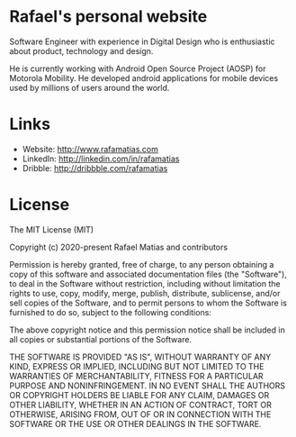 # Rafael's personal website

Software Engineer with experience in Digital Design who is enthusiastic about product, technology and design.

He is currently working with Android Open Source Project (AOSP) for Motorola Mobility. He developed android applications for mobile devices used by millions of users around the world.

# Links

- Website: <http://www.rafamatias.com>
- LinkedIn: <http://linkedin.com/in/rafamatias>
- Dribble: <http://dribbble.com/rafamatias>

# License

The MIT License (MIT)

Copyright (c) 2020-present Rafael Matias and contributors

Permission is hereby granted, free of charge, to any person obtaining a copy
of this software and associated documentation files (the "Software"), to deal
in the Software without restriction, including without limitation the rights
to use, copy, modify, merge, publish, distribute, sublicense, and/or sell
copies of the Software, and to permit persons to whom the Software is
furnished to do so, subject to the following conditions:

The above copyright notice and this permission notice shall be included in
all copies or substantial portions of the Software.

THE SOFTWARE IS PROVIDED "AS IS", WITHOUT WARRANTY OF ANY KIND, EXPRESS OR
IMPLIED, INCLUDING BUT NOT LIMITED TO THE WARRANTIES OF MERCHANTABILITY,
FITNESS FOR A PARTICULAR PURPOSE AND NONINFRINGEMENT. IN NO EVENT SHALL THE
AUTHORS OR COPYRIGHT HOLDERS BE LIABLE FOR ANY CLAIM, DAMAGES OR OTHER
LIABILITY, WHETHER IN AN ACTION OF CONTRACT, TORT OR OTHERWISE, ARISING FROM,
OUT OF OR IN CONNECTION WITH THE SOFTWARE OR THE USE OR OTHER DEALINGS IN
THE SOFTWARE.